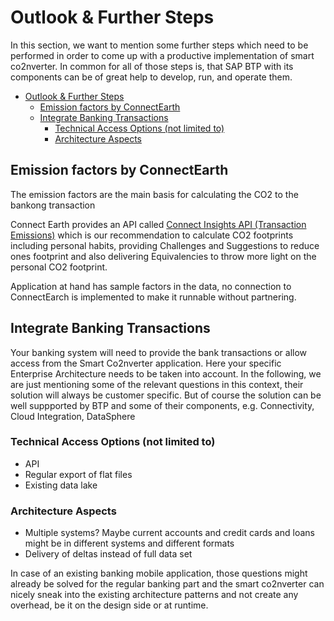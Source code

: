 # Outlook & Further Steps

In this section, we want to mention some further steps which need to be performed in order to come up with a productive implementation of smart co2nverter. In common for all of those steps is, that SAP BTP with its components can be of great help to develop, run, and operate them.

- [Outlook \& Further Steps](#outlook--further-steps)
  - [Emission factors by ConnectEarth](#emission-factors-by-connectearth)
  - [Integrate Banking Transactions](#integrate-banking-transactions)
    - [Technical Access Options (not limited to)](#technical-access-options-not-limited-to)
    - [Architecture Aspects](#architecture-aspects)

## Emission factors by ConnectEarth

The emission factors are the main basis for calculating the CO2 to the bankong transaction

Connect Earth provides an API called [Connect Insights API (Transaction Emissions)](https://docs.connect.earth/?id=-nbsp-connect-insights-transaction-emissions) which is our recommendation to calculate CO2 footprints including personal habits, providing Challenges and Suggestions to reduce ones footprint and also delivering Equivalencies to throw more light on the personal CO2 footprint.

Application at hand has sample factors in the data, no connection to ConnectEarch is implemented to make it runnable without partnering.

## Integrate Banking Transactions

Your banking system will need to provide the bank transactions or allow access from the Smart Co2nverter application. Here your specific Enterprise Architecture needs to be taken into account. In the following, we are just mentioning some of the relevant questions in this context, their solution will always be customer specific. But of course the solution can be well suppported by BTP and some of their components, e.g. Connectivity, Cloud Integration, DataSphere

### Technical Access Options (not limited to)

- API
- Regular export of flat files
- Existing data lake

### Architecture Aspects

- Multiple systems? Maybe current accounts and credit cards and loans might be in different systems and different formats
- Delivery of deltas instead of full data set

In case of an existing banking mobile application, those questions might already be solved for the regular banking part and the smart co2nverter can nicely sneak into the existing architecture patterns and not create any overhead, be it on the design side or at runtime.
